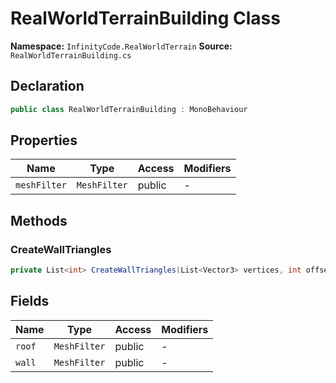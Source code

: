 # RealWorldTerrainBuilding Class

**Namespace:** `InfinityCode.RealWorldTerrain`
**Source:** `RealWorldTerrainBuilding.cs`

## Declaration

```csharp
public class RealWorldTerrainBuilding : MonoBehaviour
```

## Properties

| Name | Type | Access | Modifiers |
|------|------|--------|-----------|
| `meshFilter` | `MeshFilter` | public | - |

## Methods

### CreateWallTriangles

```csharp
private List<int> CreateWallTriangles(List<Vector3> vertices, int offset, bool reversed)
```

## Fields

| Name | Type | Access | Modifiers |
|------|------|--------|-----------|
| `roof` | `MeshFilter` | public | - |
| `wall` | `MeshFilter` | public | - |

